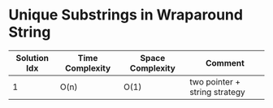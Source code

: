 # Unique Substrings in Wraparound String

| Solution Idx | Time Complexity | Space Complexity | Comment                       |
| ------------ | --------------- | ---------------- | ----------------------------- |
| 1            | O(n)            | O(1)             | two pointer + string strategy |
